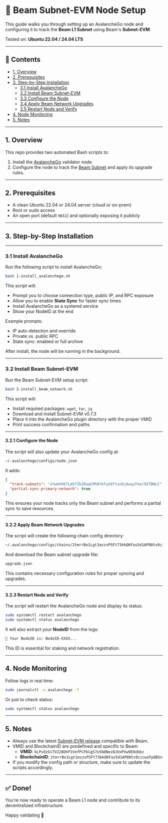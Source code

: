 # 🚀 Beam Subnet-EVM Node Setup

This guide walks you through setting up an AvalancheGo node and configuring it to track the **Beam L1 Subnet** using Beam's **Subnet-EVM**.

Tested on: **Ubuntu 22.04 / 24.04 LTS**

---

## 📁 Contents

- [1. Overview](#1-overview)
- [2. Prerequisites](#2-prerequisites)
- [3. Step-by-Step Installation](#3-step-by-step-installation)
  - [3.1 Install AvalancheGo](#31-install-avalanchego)
  - [3.2 Install Beam Subnet-EVM](#32-install-beam-subnet-evm)
  - [3.3 Configure the Node](#33-configure-the-node)
  - [3.4 Apply Beam Network Upgrades](#34-apply-beam-network-upgrades)
  - [3.5 Restart Node and Verify](#35-restart-node-and-verify)
- [4. Node Monitoring](#4-node-monitoring)
- [5. Notes](#5-notes)

---

## 1. Overview

This repo provides two automated Bash scripts to:

1. Install the [AvalancheGo](https://github.com/ava-labs/avalanchego) validator node.
2. Configure the node to track the [Beam Subnet](https://buildonbeam.com/) and apply its upgrade rules.

---

## 2. Prerequisites

- A clean Ubuntu 22.04 or 24.04 server (cloud or on-prem)
- Root or sudo access
- An open port (default `9651`) and optionally exposing it publicly

---

## 3. Step-by-Step Installation

---

### 3.1 Install AvalancheGo

Run the following script to install AvalancheGo:

```bash
bash 1-install_avalanchego.sh
```

This script will:

- Prompt you to choose connection type, public IP, and RPC exposure
- Allow you to enable **State Sync** for faster sync times
- Install AvalancheGo as a systemd service
- Show your NodeID at the end

Example prompts:
- IP auto-detection and override
- Private vs. public RPC
- State sync: enabled or full archive

After install, the node will be running in the background.

---

### 3.2 Install Beam Subnet-EVM

Run the Beam Subnet-EVM setup script:

```bash
bash 2-install_beam_network.sh
```

This script will:

- Install required packages: `wget`, `tar`, `jq`
- Download and install Subnet-EVM v0.7.3
- Place it into the AvalancheGo plugin directory with the proper VMID
- Print success confirmation and paths

---

#### 3.2.1 Configure the Node

The script will also update your AvalancheGo config at:

```bash
~/.avalanchego/configs/node.json
```

It adds:

```json
{
  "track-subnets": "eYwmVU67LmSfZb1RwqCMhBYkFyG8ftxn6jAwqzFmxC9STBWLC",
  "partial-sync-primary-network": true
}
```

This ensures your node tracks only the Beam subnet and performs a partial sync to save resources.

---

#### 3.2.2 Apply Beam Network Upgrades

The script will create the following chain config directory:

```bash
~/.avalanchego/configs/chains/2tmrrBo1Lgt1mzzvPSFt73kkQKFas5d1AP88tv9cicwoFp8BSn/
```

And download the Beam subnet upgrade file:

```bash
upgrade.json
```

This contains necessary configuration rules for proper syncing and upgrades.

---

#### 3.2.3 Restart Node and Verify

The script will restart the AvalancheGo node and display its status:

```bash
sudo systemctl restart avalanchego
sudo systemctl status avalanchego
```

It will also extract your **NodeID** from the logs:

```bash
🔎 Your NodeID is: NodeID-XXXX...
```

This ID is essential for staking and network registration.

---

## 4. Node Monitoring

Follow logs in real time:

```bash
sudo journalctl -u avalanchego -f
```

Or just to check status:

```bash
sudo systemctl status avalanchego
```

---

## 5. Notes

- Always use the latest [Subnet-EVM release](https://github.com/ava-labs/subnet-evm/releases) compatible with Beam.
- VMID and BlockchainID are predefined and specific to Beam:
  - **VMID**: `kLPs8zGsTVZ28DhP1VefPCFbCgS7o5bDNez8JUxPVw9E6Ubbz`
  - **BlockchainID**: `2tmrrBo1Lgt1mzzvPSFt73kkQKFas5d1AP88tv9cicwoFp8BSn`
- If you modify the config path or structure, make sure to update the scripts accordingly.

---

## ✅ Done!

You're now ready to operate a Beam L1 node and contribute to its decentralized infrastructure.

Happy validating 🚀
